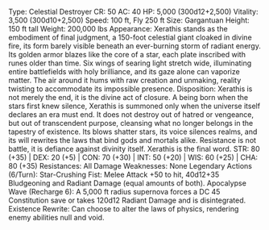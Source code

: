 Type: Celestial Destroyer
CR: 50
AC: 40
HP: 5,000 (300d12+2,500)
Vitality: 3,500 (300d10+2,500)
Speed: 100 ft, Fly 250 ft
Size: Gargantuan
Height: 150 ft tall
Weight: 200,000 lbs
Appearance: Xerathis stands as the embodiment of final judgment, a 150-foot celestial giant cloaked in divine fire, its form barely visible beneath an ever-burning storm of radiant energy. Its golden armor blazes like the core of a star, each plate inscribed with runes older than time. Six wings of searing light stretch wide, illuminating entire battlefields with holy brilliance, and its gaze alone can vaporize matter. The air around it hums with raw creation and unmaking, reality twisting to accommodate its impossible presence.
Disposition: Xerathis is not merely the end, it is the divine act of closure. A being born when the stars first knew silence, Xerathis is summoned only when the universe itself declares an era must end. It does not destroy out of hatred or vengeance, but out of transcendent purpose, cleansing what no longer belongs in the tapestry of existence. Its blows shatter stars, its voice silences realms, and its will rewrites the laws that bind gods and mortals alike. Resistance is not battle, it is defiance against divinity itself. Xerathis is the final word.
STR: 80 (+35) | DEX: 20 (+5) | CON: 70 (+30) | INT: 50 (+20) | WIS: 60 (+25) | CHA: 80 (+35)
Resistances: All Damage
Weaknesses: None
Legendary Actions (6/Turn):
Star-Crushing Fist: Melee Attack +50 to hit, 40d12+35 Bludgeoning and Radiant Damage (equal amounts of both).
Apocalypse Wave (Recharge 6): A 5,000 ft radius supernova forces a DC 45 Constitution save or takes 120d12 Radiant Damage and is disintegrated.
Existence Rewrite: Can choose to alter the laws of physics, rendering enemy abilities null and void.
